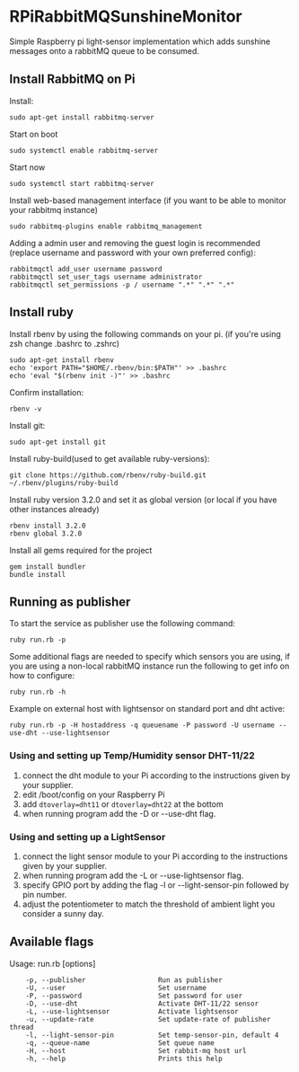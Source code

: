 # RPiRabbitMQSunshineMonitor
Simple Raspberry pi light-sensor implementation which adds sunshine messages onto a rabbitMQ queue to be consumed.

## Install RabbitMQ on Pi
Install:
```
sudo apt-get install rabbitmq-server
```
Start on boot
```
sudo systemctl enable rabbitmq-server
```
Start now
```
sudo systemctl start rabbitmq-server
```
Install web-based management interface (if you want to be able to monitor your rabbitmq instance)
```
sudo rabbitmq-plugins enable rabbitmq_management
```
Adding a admin user and removing the guest login is recommended (replace username and password with your own preferred config):
```
rabbitmqctl add_user username password
rabbitmqctl set_user_tags username administrator
rabbitmqctl set_permissions -p / username ".*" ".*" ".*"
```

## Install ruby

Install rbenv by using the following commands on your pi. (if you're using zsh change .bashrc to .zshrc)
```
sudo apt-get install rbenv
echo 'export PATH="$HOME/.rbenv/bin:$PATH"' >> .bashrc
echo 'eval "$(rbenv init -)"' >> .bashrc
```
Confirm installation:
```
rbenv -v
```
Install git:
```
sudo apt-get install git
```
Install ruby-build(used to get available ruby-versions):
```
git clone https://github.com/rbenv/ruby-build.git ~/.rbenv/plugins/ruby-build
```
Install ruby version 3.2.0 and set it as global version (or local if you have other instances already)
```
rbenv install 3.2.0
rbenv global 3.2.0
```
Install all gems required for the project
```
gem install bundler
bundle install
```

## Running as publisher
To start the service as publisher use the following command:
```
ruby run.rb -p
```
Some additional flags are needed to specify which sensors you are using, if you are using
a non-local rabbitMQ instance run the following to get info on how to configure:
```
ruby run.rb -h
```
Example on external host with lightsensor on standard port and dht active:
```
ruby run.rb -p -H hostaddress -q queuename -P password -U username --use-dht --use-lightsensor
```

### Using and setting up Temp/Humidity sensor DHT-11/22
1. connect the dht module to your Pi according to the instructions given by your supplier.
1. edit /boot/config on your Raspberry Pi
1. add `dtoverlay=dht11` or `dtoverlay=dht22` at the bottom
1. when running program add the -D or --use-dht flag.

### Using and setting up a LightSensor
1. connect the light sensor module to your Pi according to the instructions given by your supplier.
1. when running program add the -L or --use-lightsensor flag.
1. specify GPIO port by adding the flag -l or --light-sensor-pin followed by pin number.
1. adjust the potentiometer to match the threshold of ambient light you consider a sunny day.


## Available flags
Usage: run.rb [options]
```
    -p, --publisher                  Run as publisher
    -U, --user                       Set username
    -P, --password                   Set password for user
    -D, --use-dht                    Activate DHT-11/22 sensor
    -L, --use-lightsensor            Activate lightsensor
    -u, --update-rate                Set update-rate of publisher thread
    -l, --light-sensor-pin           Set temp-sensor-pin, default 4
    -q, --queue-name                 Set queue name
    -H, --host                       Set rabbit-mq host url
    -h, --help                       Prints this help
```
